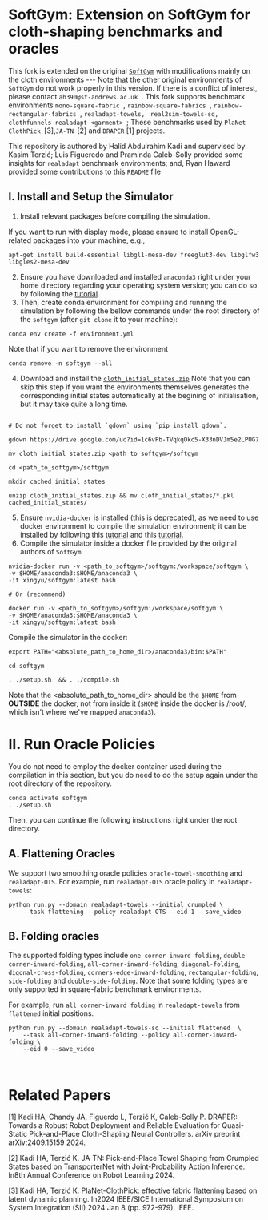 <h1>  SoftGym: Extension on SoftGym for cloth-shaping benchmarks and oracles </h1>

This fork is extended on the original [`SoftGym`](https://github.com/Xingyu-Lin/softgym) with modifications mainly on the cloth environments --- Note that the other original environments of `SoftGym` do not work properly in this version. If there is a conflict of interest, please contact `ah390@st-andrews.ac.uk `. This fork supports benchmark environments `mono-square-fabric `, `rainbow-square-fabrics `, `rainbow-rectangular-fabrics `, `realadapt-towels, ` `real2sim-towels-sq, clothfunnels-realadapt-<garment> `; These benchmarks used by `PlaNet-ClothPick `[3],`JA-TN `[2] and `DRAPER` [1] projects.

This repository is authored by Halid Abdulrahim Kadi and supervised by Kasim Terzić; Luis Figueredo and Praminda Caleb-Solly provided some insights for `realadapt` benchmark environments; and, Ryan Haward provided some contributions to this `README` file

## I. Install and Setup the Simulator

1. Install relevant packages before compiling the simulation.

If you want to run with display mode, please ensure to install OpenGL-related packages into your machine, e.g.,

```
apt-get install build-essential libgl1-mesa-dev freeglut3-dev libglfw3 libgles2-mesa-dev
```

2. Ensure you have downloaded and installed `anaconda3` right under your home directory regarding your operating system version; you can do so by following the [tutorial](https://docs.anaconda.com/free/anaconda/install/linux/).
3. Then, create conda environment for compiling and running the simulation by following the bellow commands under the root directory of the `softgym` (after `git clone` it to your machine):

```
conda env create -f environment.yml
```

Note that if you want to remove the environment

```
conda remove -n softgym --all  
```

4. Download and install the [`cloth_initial_states.zip`](https://drive.google.com/uc?id=1c6vPb-TVqkqOkc5-X33nDVJm5e2LPUG7) Note that you can skip this step if you want the environments themselves generates the corresponding initial states automatically at the begining of initialisation, but it may take quite a long time.

```

# Do not forget to install `gdown` using `pip install gdown`.

gdown https://drive.google.com/uc?id=1c6vPb-TVqkqOkc5-X33nDVJm5e2LPUG7

mv cloth_initial_states.zip <path_to_softgym>/softgym

cd <path_to_softgym>/softgym 

mkdir cached_initial_states

unzip cloth_initial_states.zip && mv cloth_initial_states/*.pkl cached_initial_states/
```

5. Ensure `nvidia-docker` is installed (this is deprecated), as we need to use docker environment to compile the simulation environment; it can be installed by following this [tutorial](https://docs.docker.com/engine/install/ubuntu/) and this [tutorial](https://docs.nvidia.com/datacenter/cloud-native/container-toolkit/1.10.0/install-guide.html).
6. Compile the simulator inside a docker file provided by the original authors of `SoftGym`.

```
nvidia-docker run -v <path_to_softgym>/softgym:/workspace/softgym \
-v $HOME/anaconda3:$HOME/anaconda3 \
-it xingyu/softgym:latest bash

# Or (recommend)

docker run -v <path_to_softgym>/softgym:/workspace/softgym \
-v $HOME/anaconda3:$HOME/anaconda3 \
-it xingyu/softgym:latest bash

```

Compile the simulator in the docker:

```
export PATH="<absolute_path_to_home_dir>/anaconda3/bin:$PATH"

cd softgym

. ./setup.sh  && . ./compile.sh
```

Note that the <absolute_path_to_home_dir> should be the `$HOME` from **OUTSIDE** the docker, not from inside it (`$HOME` inside the docker is /root/, which isn't where we've mapped `anaconda3`).

# II. Run Oracle Policies

You do not need to employ the docker container used during the compilation in this section, but you do need to do the setup again under the root directory of the repository.

```
conda activate softgym
. ./setup.sh
```

Then, you can continue the following instructions right under the root directory.

## A. Flattening Oracles

We support two smoothing oracle policies `oracle-towel-smoothing` and `realadapt-OTS`. For example, run `realadapt-OTS` oracle policy in `realadapt-towels`:

```
python run.py --domain realadapt-towels --initial crumpled \
    --task flattening --policy realadapt-OTS --eid 1 --save_video
```

## B. Folding oracles

The supported folding types include `one-corner-inward-folding`, `double-corner-inward-folding`, `all-corner-inward-folding`, `diagonal-folding`, `digonal-cross-folding`, `corners-edge-inward-folding`, `rectangular-folding`, `side-folding` and `double-side-folding`. Note that some folding types are only supported in square-fabric benchmark environments.

For example, run `all corner-inward folding` in `realadapt-towels` from `flattened` initial positions.

```
python run.py --domain realadapt-towels-sq --initial flattened  \
    --task all-corner-inward-folding --policy all-corner-inward-folding \
    --eid 0 --save_video



```

# Related Papers

[1] Kadi HA, Chandy JA, Figuerdo L, Terzić K, Caleb-Solly P. DRAPER: Towards a Robust Robot Deployment and Reliable Evaluation for Quasi-Static Pick-and-Place Cloth-Shaping Neural Controllers. arXiv preprint arXiv:2409.15159 2024.

[2] Kadi HA, Terzić K. JA-TN: Pick-and-Place Towel Shaping from Crumpled States based on TransporterNet with Joint-Probability Action Inference. In8th Annual Conference on Robot Learning 2024.

[3] Kadi HA, Terzić K. PlaNet-ClothPick: effective fabric flattening based on latent dynamic planning. In2024 IEEE/SICE International Symposium on System Integration (SII) 2024 Jan 8 (pp. 972-979). IEEE.
